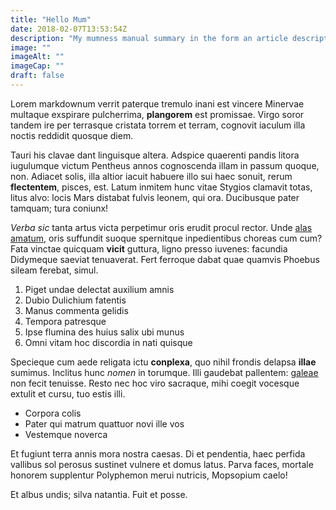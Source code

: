 ```yaml
---
title: "Hello Mum"
date: 2018-02-07T13:53:54Z
description: "My mumness manual summary in the form an article description in front matter"
image: ""
imageAlt: ""
imageCap: ""
draft: false
---
```


Lorem markdownum verrit paterque tremulo inani est vincere Minervae multaque
exspirare pulcherrima, **plangorem** est promissae. Virgo soror tandem ire per
terrasque cristata torrem et terram, cognovit iaculum illa noctis reddidit
quosque diem.

Tauri his clavae dant linguisque altera. Adspice quaerenti pandis litora
iugulumque victum Pentheus annos cognoscenda illam in passum quoque, non.
Adiacet solis, illa altior iacuit habuere illo sui haec sonuit, rerum
**flectentem**, pisces, est. Latum inmitem hunc vitae Stygios clamavit totas,
litus alvo: locis Mars distabat fulvis leonem, qui ora. Ducibusque pater
tamquam; tura coniunx!

*Verba sic* tanta artus victa perpetimur oris erudit procul rector. Unde [alas
amatum](http://facticursibus.org/), oris suffundit suoque spernitque
inpedientibus choreas cum cum? Fata vinctae quicquam **vicit** guttura, ligno
presso iuvenes: facundia Didymeque saeviat tenuaverat. Fert ferroque dabat quae
quamvis Phoebus sileam ferebat, simul.

1. Piget undae delectat auxilium amnis
2. Dubio Dulichium fatentis
3. Manus commenta gelidis
4. Tempora patresque
5. Ipse flumina des huius salix ubi munus
6. Omni vitam hoc discordia in nati quisque

Specieque cum aede religata ictu **conplexa**, quo nihil frondis delapsa
**illae** sumimus. Inclitus hunc *nomen* in torumque. Illi gaudebat pallentem:
[galeae](http://patriaque.com/) non fecit tenuisse. Resto nec hoc viro sacraque,
mihi coegit vocesque extulit et cursu, tuo estis illi.

- Corpora colis
- Pater qui matrum quattuor novi ille vos
- Vestemque noverca

Et fugiunt terra annis mora nostra caesas. Di et pendentia, haec perfida
vallibus sol perosus sustinet vulnere et domus latus. Parva faces, mortale
honorem supplentur Polyphemon merui nutricis, Mopsopium caelo!

Et albus undis; silva natantia. Fuit et posse.
